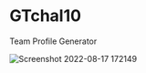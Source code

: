 # GTchal10
Team Profile Generator

![Screenshot 2022-08-17 172149](https://user-images.githubusercontent.com/105749663/185246571-c177bbce-3cba-4f4b-8f84-e600be056a4b.png)
